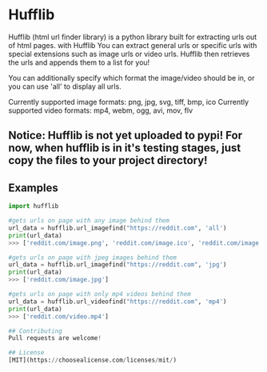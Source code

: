 # Hufflib

Hufflib (html url finder library) is a python library built for extracting urls out of html pages. 
with Hufflib You can extract general urls or specific urls with special extensions such as image urls or video urls.
Hufflib then retrieves the urls and appends them to a list for you! 

You can additionally specify which format the image/video should be in, or you can use 'all' to display all urls.

Currently supported image formats: png, jpg, svg, tiff, bmp, ico
Currently supported video formats: mp4, webm, ogg, avi, mov, flv

## Notice: Hufflib is not yet uploaded to pypi! For now, when hufflib is in it's testing stages, just copy the files to your project directory! 

## Examples

```python
import hufflib

#gets urls on page with any image behind them
url_data = hufflib.url_imagefind("https://reddit.com", 'all')
print(url_data)
>>> ['reddit.com/image.png', 'reddit.com/image.ico', 'reddit.com/image.jpg']

#gets urls on page with jpeg images behind them 
url_data = hufflib.url_imagefind("https://reddit.com", 'jpg')
print(url_data)
>>> ['reddit.com/image.jpg'] 

#gets urls on page with only mp4 videos behind them
url_data = hufflib.url_videofind("https://reddit.com", 'mp4')
print(url_data)
>>> ['reddit.com/video.mp4'] 

## Contributing
Pull requests are welcome!

## License
[MIT](https://choosealicense.com/licenses/mit/)
